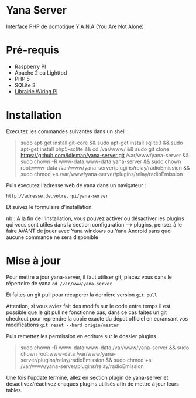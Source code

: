 Yana Server
===========

Interface PHP de domotique Y.A.N.A (You Are Not Alone)

Pré-requis
============

- Raspberry PI
- Apache 2 ou Lighttpd
- PHP 5
- SQLite 3
- [Librairie Wiring PI](https://projects.drogon.net/raspberry-pi/wiringpi/download-and-install/)

Installation
============

Executez les commandes suivantes dans un shell :

> sudo apt-get install git-core && sudo apt-get install sqlite3 && sudo apt-get install php5-sqlite && cd /var/www/ && sudo git clone https://github.com/ldleman/yana-server.git /var/www/yana-server && sudo chown -R www-data:www-data yana-server && sudo chown root:www-data /var/www/yana-server/plugins/relay/radioEmission && sudo chmod +s /var/www/yana-server/plugins/relay/radioEmission

Puis executez l'adresse web de yana dans un navigateur :

`http://adresse.de.votre.rpi/yana-server`

Et suivez le formulaire d'installation.

nb : A la fin de l'installation, vous pouvez activer ou désactiver les plugins qui vous sont utiles dans la section
configuration --> plugins, pensez à le faire AVANT de jouer avec Yana windows ou Yana Android sans quoi aucune commande ne sera disponible

Mise à jour
============

Pour mettre a jour yana-server, il faut utiliser git, placez vous dans le répertoire de yana
```cd /var/www/yana-server```

Et faites un git pull pour récuperer la dernière version
```git pull```

Attention, si vous aviez fait des modifs sur le code entre temps il est possible que le git pull ne fonctionne pas, dans ce cas faites un git checkout pour reprendre la copie exacte du dépot officiel en ecransant vos modifications
```git reset --hard origin/master```

Puis remettez les permission en ecriture sur le dossier plugins
> sudo chown -R www-data:www-data /var/www/yana-server && sudo chown root:www-data /var/www/yana-server/plugins/relay/radioEmission && sudo chmod +s /var/www/yana-server/plugins/relay/radioEmission

Une fois l'update terminé, allez en section plugin de yana-server et désactivez/réactivez chaques plugins utilisés afin de mettre à jour leurs tables.